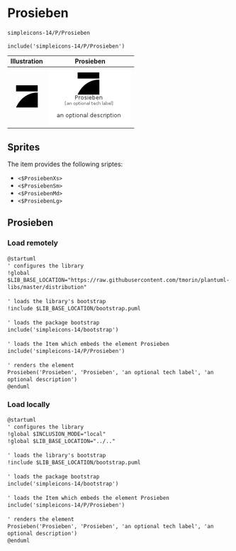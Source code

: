 # Prosieben


```text
simpleicons-14/P/Prosieben
```

```text
include('simpleicons-14/P/Prosieben')
```



| Illustration | Prosieben |
| :---: | :---: |
| ![illustration for Illustration](../../simpleicons-14/P/Prosieben.png) | ![illustration for Prosieben](../../simpleicons-14/P/Prosieben.Local.png) |



## Sprites
The item provides the following sriptes:

- `<$ProsiebenXs>`
- `<$ProsiebenSm>`
- `<$ProsiebenMd>`
- `<$ProsiebenLg>`





## Prosieben

### Load remotely
```plantuml
@startuml
' configures the library
!global $LIB_BASE_LOCATION="https://raw.githubusercontent.com/tmorin/plantuml-libs/master/distribution"

' loads the library's bootstrap
!include $LIB_BASE_LOCATION/bootstrap.puml

' loads the package bootstrap
include('simpleicons-14/bootstrap')

' loads the Item which embeds the element Prosieben
include('simpleicons-14/P/Prosieben')

' renders the element
Prosieben('Prosieben', 'Prosieben', 'an optional tech label', 'an optional description')
@enduml
```

### Load locally
```plantuml
@startuml
' configures the library
!global $INCLUSION_MODE="local"
!global $LIB_BASE_LOCATION="../.."

' loads the library's bootstrap
!include $LIB_BASE_LOCATION/bootstrap.puml

' loads the package bootstrap
include('simpleicons-14/bootstrap')

' loads the Item which embeds the element Prosieben
include('simpleicons-14/P/Prosieben')

' renders the element
Prosieben('Prosieben', 'Prosieben', 'an optional tech label', 'an optional description')
@enduml
```

